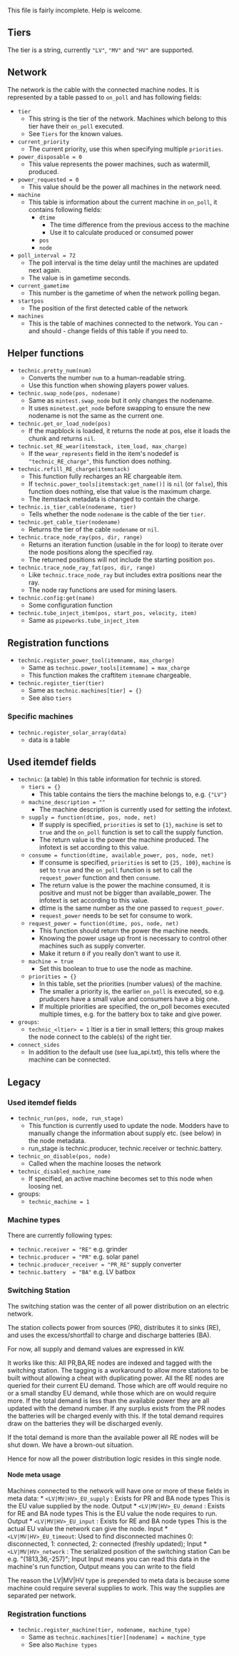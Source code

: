 This file is fairly incomplete. Help is welcome.

Tiers
-----
The tier is a string, currently `"LV"`, `"MV"` and `"HV"` are supported.

Network
-------
The network is the cable with the connected machine nodes. It is represented by
a table passed to `on_poll` and has following fields:
* `tier`
	* This string is the tier of the network.
	  Machines which belong to this tier have their `on_poll` executed.
	* See `Tiers` for the known values.
* `current_priority`
	* The current priority, use this when specifying multiple `priorities`.
* `power_disposable = 0`
	* This value represents the power machines, such as watermill, produced.
* `power_requested = 0`
	* This value should be the power all machines in the network need.
* `machine`
	* This table is information about the current machine in `on_poll`, it
	  contains following fields:
		* `dtime`
			* The time difference from the previous access to the machine
			* Use it to calculate produced or consumed power
		* `pos`
		* `node`
* `poll_interval = 72`
	* The poll interval is the time delay until the machines are updated next
	  again.
	* The value is in gametime seconds.
* `current_gametime`
	* This number is the gametime of when the network polling began.
* `startpos`
	* The position of the first detected cable of the network
* `machines`
	* This is the table of machines connected to the network.
You can - and should - change fields of this table if you need to.

Helper functions
----------------
* `technic.pretty_num(num)`
	* Converts the number `num` to a human-readable string.
	* Use this function when showing players power values.
* `technic.swap_node(pos, nodename)`
	* Same as `mintest.swap_node` but it only changes the nodename.
	* It uses `minetest.get_node` before swapping to ensure the new nodename
	  is not the same as the current one.
* `technic.get_or_load_node(pos)`
	* If the mapblock is loaded, it returns the node at pos,
	  else it loads the chunk and returns `nil`.
* `technic.set_RE_wear(itemstack, item_load, max_charge)`
	* If the `wear_represents` field in the item's nodedef is
	  `"technic_RE_charge"`, this function does nothing.
* `technic.refill_RE_charge(itemstack)`
	* This function fully recharges an RE chargeable item.
	* If `technic.power_tools[itemstack:get_name()]` is `nil` (or `false`), this
	  function does nothing, else that value is the maximum charge.
	* The itemstack metadata is changed to contain the charge.
* `technic.is_tier_cable(nodename, tier)`
	* Tells whether the node `nodename` is the cable of the tier `tier`.
* `technic.get_cable_tier(nodename)`
	* Returns the tier of the cable `nodename` or `nil`.
* `technic.trace_node_ray(pos, dir, range)`
	* Returns an iteration function (usable in the for loop) to iterate over the
	  node positions along the specified ray.
	* The returned positions will not include the starting position `pos`.
* `technic.trace_node_ray_fat(pos, dir, range)`
	* Like `technic.trace_node_ray` but includes extra positions near the ray.
	* The node ray functions are used for mining lasers.
* `technic.config:get(name)`
	* Some configuration function
* `technic.tube_inject_item(pos, start_pos, velocity, item)`
	* Same as `pipeworks.tube_inject_item`

Registration functions
----------------------
* `technic.register_power_tool(itemname, max_charge)`
	* Same as `technic.power_tools[itemname] = max_charge`
	* This function makes the craftitem `itemname` chargeable.
* `technic.register_tier(tier)`
	* Same as `technic.machines[tier] = {}`
	* See also `tiers`

### Specific machines
* `technic.register_solar_array(data)`
	* data is a table

Used itemdef fields
-------------------
* `technic`: (a table)
	In this table information for technic is stored.
	* `tiers = {}`
		* This table contains the tiers the machine belongs to, e.g. `{"LV"}`
	* `machine_description = ""`
		* The machine description is currently used for setting the infotext.
	* `supply = function(dtime, pos, node, net)`
		* If supply is specified, `priorities` is set to `{1}`, `machine` is set
		  to `true` and the `on_poll` function is set to call the supply
		  function.
		* The return value is the power the machine produced.
		  The infotext is set according to this value.
	* `consume = function(dtime, available_power, pos, node, net)`
		* If consume is specified, `priorities` is set to `{25, 100}`,
		  `machine` is set to `true` and the `on_poll` function is set to call
		  the `request_power` function and then `consume`.
		* The return value is the power the machine consumed, it is positive and
		  must not be bigger than available_power.
		  The infotext is set according to this value.
		* dtime is the same number as the one passed to `request_power`.
		* `request_power` needs to be set for consume to work.
	* `request_power = function(dtime, pos, node, net)`
		* This function should return the power the machine needs.
		* Knowing the power usage up front is necessary to control other
		  machines such as supply converter.
		* Make it return `0` if you really don't want to use it.
	* `machine = true`
		* Set this boolean to true to use the node as machine.
	* `priorities = {}`
		* In this table, set the priorities (number values) of the machine.
		* The smaller a priority is, the earlier `on_poll` is executed, so e.g.
		  pruducers have a small value and consumers have a big one.
		* If multiple priorities are specified, the on_poll becomes executed
		  multiple times, e.g. for the battery box to take and give power.
* `groups`:
	* `technic_<ltier> = 1` ltier is a tier in small letters; this group makes
	  the node connect to the cable(s) of the right tier.
* `connect_sides`
	* In addition to the default use (see lua_api.txt), this tells where the
	  machine can be connected.


Legacy
------

### Used itemdef fields
* `technic_run(pos, node, run_stage)`
	* This function is currently used to update the node.
	  Modders have to manually change the information about supply
	  etc. (see below) in the node metadata.
	* run_stage is technic.producer, technic.receiver or technic.battery.
* `technic_on_disable(pos, node)`
	* Called when the machine looses the network
* `technic_disabled_machine_name`
	* If specified, an active machine becomes set to this node when loosing net.
* groups:
	* `technic_machine = 1`

### Machine types
There are currently following types:
* `technic.receiver = "RE"` e.g. grinder
* `technic.producer = "PR"` e.g. solar panel
* `technic.producer_receiver = "PR_RE"` supply converter
* `technic.battery  = "BA"` e.g. LV batbox

### Switching Station
The switching station was the center of all power distribution on an electric
network.

The station collects power from sources (PR), distributes it to sinks (RE),
and uses the excess/shortfall to charge and discharge batteries (BA).

For now, all supply and demand values are expressed in kW.

It works like this:
 All PR,BA,RE nodes are indexed and tagged with the switching station.
The tagging is a workaround to allow more stations to be built without allowing
a cheat with duplicating power.
 All the RE nodes are queried for their current EU demand. Those which are off
would require no or a small standby EU demand, while those which are on would
require more.
If the total demand is less than the available power they are all updated with
the demand number.
If any surplus exists from the PR nodes the batteries will be charged evenly
with this.
If the total demand requires draw on the batteries they will be discharged
evenly.

If the total demand is more than the available power all RE nodes will be shut
down. We have a brown-out situation.

Hence for now all the power distribution logic resides in this single node.

#### Node meta usage
Machines connected to the network will have one or more of these fields in meta
data:
	* `<LV|MV|HV>_EU_supply` : Exists for PR and BA node types
	This is the EU value supplied by the node. Output
	* `<LV|MV|HV>_EU_demand` : Exists for RE and BA node types
	This is the EU value the node requires to run. Output
	* `<LV|MV|HV>_EU_input`  : Exists for RE and BA node types
	This is the actual EU value the network can give the node. Input
	* `<LV|MV|HV>_EU_timeout`: Used to find disconnected machines
	0: disconnected, 1: connected, 2: connected (freshly updated); Input
	* `<LV|MV|HV>_network`   : The serialized position of the switching station
	Can be e.g. "(1813,36,-257)"; Input
Input means you can read this data in the machine's run function,
Output means you can write to the field

The reason the LV|MV|HV type is prepended to meta data is because some machine
could require several supplies to work.
This way the supplies are separated per network.

### Registration functions
* `technic.register_machine(tier, nodename, machine_type)`
	* Same as `technic.machines[tier][nodename] = machine_type`
	* See also `Machine types`
